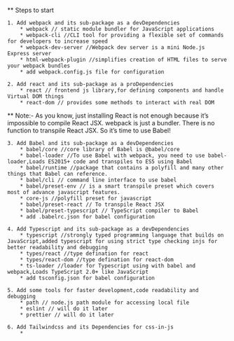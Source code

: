 ** Steps to start

    1. Add webpack and its sub-package as a devDependencies
        * webpack // static module bundler for JavaScript applications
        * webpack-cli //CLI tool for providing a flexible set of commands for developers to increase speed
        * webpack-dev-server //Webpack dev server is a mini Node.js Express server
        * html-webpack-plugin //simplifies creation of HTML files to serve your webpack bundles
        * add webpack.config.js file for configuration

    2. Add react and its sub-package as a proDependencies 
        * react // frontend js library,for defining components and handle Virtual DOM things
        * react-dom // provides some methods to interact with real DOM
    
** Note:- As you know, just installing React is not enough because it’s impossible to compile React JSX. webpack is just a bundler. There is no function to transpile React JSX. So it’s time to use Babel!

    3. Add Babel and its sub-package as a devDependencies
        * babel/core //core library of Babel is @babel/core
        * babel-loader //To use Babel with webpack, you need to use babel-loader,Loads ES2015+ code and transpiles to ES5 using Babel
        * babel/runtime //package that contains a polyfill and many other things that Babel can reference.
        * babel/cli // command line interface to use babel
        * babel/preset-env // is a smart transpile preset which covers most of advance javascript features.
        * core-js //polyfill preset for javascript 
        * babel/preset-react // To transpile React JSX
        * babel/preset-typescript // TypeScript compiler to Babel
        * add .babelrc.json for babel configuration
    
    4. Add Typescript and its sub-package as a devDependencies
        * typescript //strongly typed programming language that builds on JavaScript,added typescript for using strict type checking injs for better readability and debugging
        * types/react //type defination for react
        * types/react-dom //type defination for react-dom
        * ts-loader //loader for Typescript using with babel and webpack,Loads TypeScript 2.0+ like JavaScript
        * add tsconfig.json for babel configuration
    
    5. Add some tools for faster development,code readability and debugging
        * path // node.js path module for accessing local file
        * eslint // will do it later
        * prettier // will do it later

    6. Add Tailwindcss and its Dependencies for css-in-js
        *